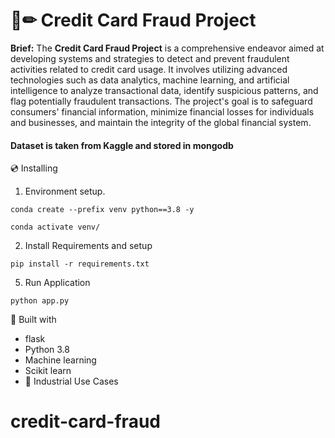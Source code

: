 # 📄✏ Credit Card Fraud Project
**Brief:** The **Credit Card Fraud Project** is a comprehensive endeavor aimed at developing systems and strategies to detect and prevent fraudulent activities related to credit card usage. It involves utilizing advanced technologies such as data analytics, machine learning, and artificial intelligence to analyze transactional data, identify suspicious patterns, and flag potentially fraudulent transactions. The project's goal is to safeguard consumers' financial information, minimize financial losses for individuals and businesses, and maintain the integrity of the global financial system.

#### Dataset is taken from Kaggle and stored in mongodb


💿 Installing
1. Environment setup.
```
conda create --prefix venv python==3.8 -y
```
```
conda activate venv/
````
2. Install Requirements and setup
```
pip install -r requirements.txt
```
5. Run Application
```
python app.py
```

🔧 Built with
- flask
- Python 3.8
- Machine learning
- Scikit learn
- 🏦 Industrial Use Cases

# credit-card-fraud
